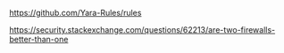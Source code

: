 https://github.com/Yara-Rules/rules

https://security.stackexchange.com/questions/62213/are-two-firewalls-better-than-one